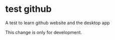# test github
A test to learn github website and the desktop app

This change is only for development.
